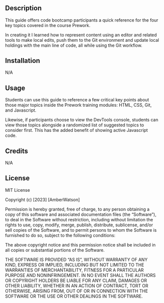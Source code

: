 # <Your-Project-Title>

## Description

This guide offers code bootcamp participants a quick reference for the four key topics covered in the course Prework.

In creating it I learned how to represent content using an editor and related tools to make local edits, push them to the Git environment and update local holdings with the main line of code, all while using the Git workflow.

## Installation

N/A

## Usage

Students can use this guide to reference a few critical key points about those major topics inside the Prework training modules: HTML, CSS, Git, and Javascript.

Likewise, if participants choose to view the DevTools console, students can view those topics alongside a randomized list of suggested topics to consider first. This has the added benefit of showing active Javascript code.

## Credits

N/A

## License

MIT License

Copyright (c) [2023] [AmberWatson]

Permission is hereby granted, free of charge, to any person obtaining a copy of this software and associated documentation files (the “Software”), to deal in the Software without restriction, including without limitation the rights to use, copy, modify, merge, publish, distribute, sublicense, and/or sell copies of the Software, and to permit persons to whom the Software is furnished to do so, subject to the following conditions:

The above copyright notice and this permission notice shall be included in all copies or substantial portions of the Software.

THE SOFTWARE IS PROVIDED “AS IS”, WITHOUT WARRANTY OF ANY KIND, EXPRESS OR IMPLIED, INCLUDING BUT NOT LIMITED TO THE WARRANTIES OF MERCHANTABILITY, FITNESS FOR A PARTICULAR PURPOSE AND NONINFRINGEMENT. IN NO EVENT SHALL THE AUTHORS OR COPYRIGHT HOLDERS BE LIABLE FOR ANY CLAIM, DAMAGES OR OTHER LIABILITY, WHETHER IN AN ACTION OF CONTRACT, TORT OR OTHERWISE, ARISING FROM, OUT OF OR IN CONNECTION WITH THE SOFTWARE OR THE USE OR OTHER DEALINGS IN THE SOFTWARE.